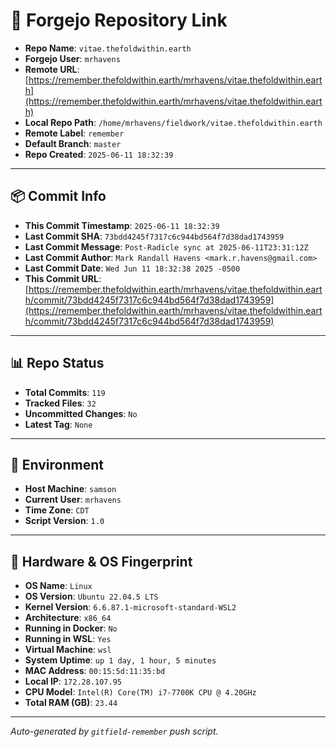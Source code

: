 # 🔗 Forgejo Repository Link

- **Repo Name**: `vitae.thefoldwithin.earth`
- **Forgejo User**: `mrhavens`
- **Remote URL**: [https://remember.thefoldwithin.earth/mrhavens/vitae.thefoldwithin.earth](https://remember.thefoldwithin.earth/mrhavens/vitae.thefoldwithin.earth)
- **Local Repo Path**: `/home/mrhavens/fieldwork/vitae.thefoldwithin.earth`
- **Remote Label**: `remember`
- **Default Branch**: `master`
- **Repo Created**: `2025-06-11 18:32:39`

---

## 📦 Commit Info

- **This Commit Timestamp**: `2025-06-11 18:32:39`
- **Last Commit SHA**: `73bdd4245f7317c6c944bd564f7d38dad1743959`
- **Last Commit Message**: `Post-Radicle sync at 2025-06-11T23:31:12Z`
- **Last Commit Author**: `Mark Randall Havens <mark.r.havens@gmail.com>`
- **Last Commit Date**: `Wed Jun 11 18:32:38 2025 -0500`
- **This Commit URL**: [https://remember.thefoldwithin.earth/mrhavens/vitae.thefoldwithin.earth/commit/73bdd4245f7317c6c944bd564f7d38dad1743959](https://remember.thefoldwithin.earth/mrhavens/vitae.thefoldwithin.earth/commit/73bdd4245f7317c6c944bd564f7d38dad1743959)

---

## 📊 Repo Status

- **Total Commits**: `119`
- **Tracked Files**: `32`
- **Uncommitted Changes**: `No`
- **Latest Tag**: `None`

---

## 🧭 Environment

- **Host Machine**: `samson`
- **Current User**: `mrhavens`
- **Time Zone**: `CDT`
- **Script Version**: `1.0`

---

## 🧬 Hardware & OS Fingerprint

- **OS Name**: `Linux`
- **OS Version**: `Ubuntu 22.04.5 LTS`
- **Kernel Version**: `6.6.87.1-microsoft-standard-WSL2`
- **Architecture**: `x86_64`
- **Running in Docker**: `No`
- **Running in WSL**: `Yes`
- **Virtual Machine**: `wsl`
- **System Uptime**: `up 1 day, 1 hour, 5 minutes`
- **MAC Address**: `00:15:5d:11:35:bd`
- **Local IP**: `172.28.107.95`
- **CPU Model**: `Intel(R) Core(TM) i7-7700K CPU @ 4.20GHz`
- **Total RAM (GB)**: `23.44`

---

_Auto-generated by `gitfield-remember` push script._

